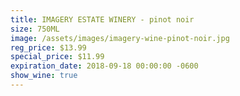 ```yaml
---
title: IMAGERY ESTATE WINERY - pinot noir
size: 750ML
image: /assets/images/imagery-wine-pinot-noir.jpg
reg_price: $13.99
special_price: $11.99
expiration_date: 2018-09-18 00:00:00 -0600
show_wine: true
---
```


